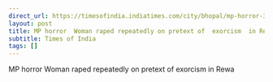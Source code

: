 ```yaml
---
direct_url: https://timesofindia.indiatimes.com/city/bhopal/mp-horror-32-year-old-woman-raped-repeatedly-on-pretext-of-exorcism-in-rewa-accused-arrested/articleshow/122931476.cms
layout: post
title: MP horror  Woman raped repeatedly on pretext of  exorcism  in Rewa
subtitle: Times of India
tags: []
---
```


MP horror  Woman raped repeatedly on pretext of  exorcism  in Rewa
